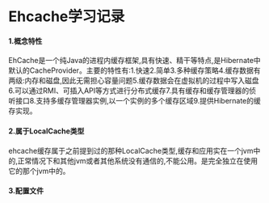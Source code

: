 # Ehcache学习记录

#### 1.概念特性

​		EhCache是一个纯Java的进程内缓存框架,具有快速、精干等特点,是Hibernate中默认的CacheProvider。主要的特性有:1.快速2.简单3.多种缓存策略4.缓存数据有两级:内存和磁盘,因此无需担心容量问题5.缓存数据会在虚拟机的过程中写入磁盘6.可以通过RMI、可插入API等方式进行分布式缓存7.具有缓存和缓存管理器的侦听接口8.支持多缓存管理器实例,以一个实例的多个缓存区域9.提供Hibernate的缓存实现。

#### 2.属于LocalCache类型

ehcache缓存属于之前提到过的那种LocalCache类型,缓存和应用实在一个jvm中的,正常情况下和其他jvm或者其他系统没有通信的,不能公用。是完全独立在使用它的那个jvm中的。

#### 3.配置文件

